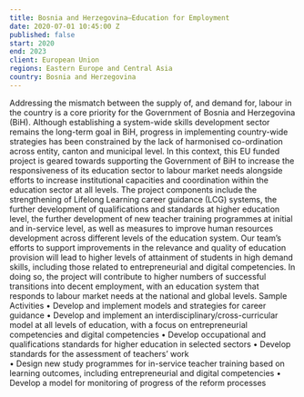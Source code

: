 ```yaml
---
title: Bosnia and Herzegovina—Education for Employment
date: 2020-07-01 10:45:00 Z
published: false
start: 2020
end: 2023
client: European Union
regions: Eastern Europe and Central Asia
country: Bosnia and Herzegovina
---
```


Addressing the mismatch between the supply of, and demand for, labour in the country is a core priority for the Government of Bosnia and Herzegovina (BiH). Although establishing a system-wide skills development sector remains the long-term goal in BiH, progress in implementing country-wide strategies has been constrained by the lack of harmonised co-ordination across entity, canton and municipal level. 
In this context, this EU funded project is geared towards supporting the Government of BiH to increase the responsiveness of its education sector to labour market needs alongside efforts to increase institutional capacities and coordination within the education sector at all levels. The project components include the strengthening of Lifelong Learning career guidance (LCG) systems, the further development of qualifications and standards at higher education level, the further development of new teacher training programmes at initial and in-service level, as well as measures to improve human resources development across different levels of the education system.
Our team’s efforts to support improvements in the relevance and quality of education provision will lead to higher levels of attainment of students in high demand skills, including those related to entrepreneurial and digital competencies. In doing so, the project will contribute to higher numbers of successful transitions into decent employment, with an education system that responds to labour market needs at the national and global levels.
Sample Activities
•	Develop and implement models and strategies for career guidance
•	Develop and implement an interdisciplinary/cross-curricular model at all levels of education, with a focus on entrepreneurial competencies and digital competencies
•	Develop occupational and qualifications standards for higher education in selected sectors
•	Develop standards for the assessment of teachers’ work  
•	Design new study programmes for in-service teacher training based on learning outcomes, including entrepreneurial and digital competencies
•	Develop a model for monitoring of progress of the reform processes